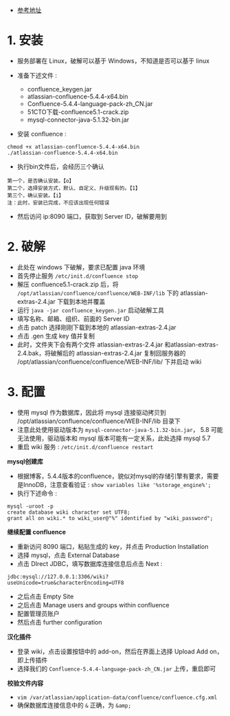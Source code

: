 

- [参考地址](https://www.jianshu.com/p/7aeeb4f9a8c9)

# 1. 安装

- 服务部署在 Linux，破解可以基于 Windows，不知道是否可以基于 linux
- 准备下述文件 : 
    - confluence_keygen.jar
    - atlassian-confluence-5.4.4-x64.bin
    - Confluence-5.4.4-language-pack-zh_CN.jar
    - 51CTO下载-confluence5.1-crack.zip
    - mysql-connector-java-5.1.32-bin.jar

- 安装 confluence :
```
chmod +x atlassian-confluence-5.4.4-x64.bin
./atlassian-confluence-5.4.4-x64.bin
```
- 执行bin文件后，会经历三个确认
```
第一个，是否确认安装。【o】
第二个，选择安装方式，默认、自定义、升级现有的。【1】
第三个，确认安装。【i】
注：此时，安装已完成，不应该出现任何错误
```
- 然后访问 ip:8090 端口，获取到 Server ID，破解要用到

# 2. 破解

- 此处在 windows 下破解，要求已配置 java 环境
- 首先停止服务 `/etc/init.d/confluence stop`
- 解压 confluence5.1-crack.zip 后，将 `/opt/atlassian/confluence/confluence/WEB-INF/lib` 下的 atlassian-extras-2.4.jar 下载到本地并覆盖
- 运行 `java -jar confluence_keygen.jar` 启动破解工具
- 填写名称、邮箱、组织、前面的 Server ID
- 点击 patch 选择刚刚下载到本地的 atlassian-extras-2.4.jar
- 点击 .gen 生成 key 值并复制
- 此时，文件夹下会有两个文件 atlassian-extras-2.4.jar 和atlassian-extras-2.4.bak，将破解后的 atlassian-extras-2.4.jar 复制回服务器的 /opt/atlassian/confluence/confluence/WEB-INF/lib/ 下并启动 wiki

# 3. 配置

- 使用 mysql 作为数据库，因此将 mysql 连接驱动拷贝到 /opt/atlassian/confluence/confluence/WEB-INF/lib 目录下
- 注意此处使用驱动版本为 `mysql-connector-java-5.1.32-bin.jar`， 5.8 可能无法使用，驱动版本和 mysql 版本可能有一定关系，此处选择 mysql 5.7
- 重启 wiki 服务 : `/etc/init.d/confluence restart`

**mysql创建库**

- 根据博客，5.4.4版本的confluence，貌似对mysql的存储引擎有要求，需要是InnoDB，注意查看验证 : `show variables like '%storage_engine%';`
- 执行下述命令 : 
```
mysql -uroot -p
create database wiki character set UTF8;
grant all on wiki.* to wiki_user@"%" identified by "wiki_password";
```

**继续配置 confluence**

- 重新访问 8090 端口，粘贴生成的 key，并点击 Production Installation 
- 选择 mysql，点击 External Database
- 点击 DIrect JDBC，填写数据库连接信息后点击 Next :
```
jdbc:mysql://127.0.0.1:3306/wiki?useUnicode=true&characterEncoding=UTF8
```
- 之后点击 Empty Site
- 之后点击 Manage users and groups within confluence
- 配置管理员账户
- 然后点击 further configuration

**汉化插件**

- 登录 wiki，点击设置按钮中的 add-on，然后在界面上选择 Upload Add on，即上传插件
- 选择我们的 `Confluence-5.4.4-language-pack-zh_CN.jar` 上传，重启即可

**校验文件内容**

- `vim /var/atlassian/application-data/confluence/confluence.cfg.xml`
- 确保数据库连接信息中的 `&` 正确，为 `&amp;`

